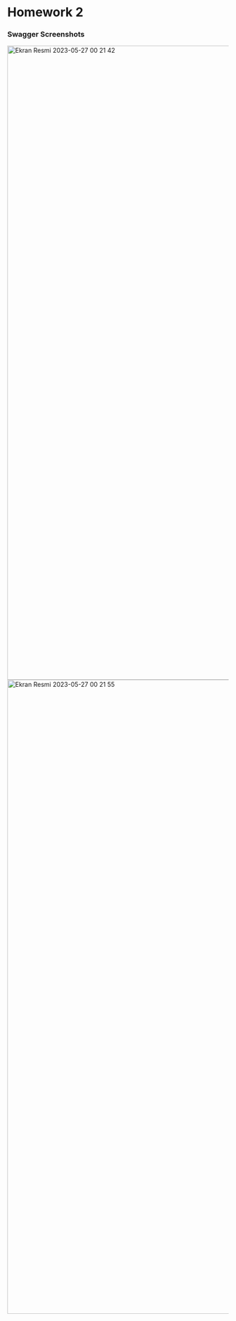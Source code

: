 # Homework 2

### Swagger Screenshots

<img width="1440" alt="Ekran Resmi 2023-05-27 00 21 42" src="https://github.com/Akbank-Patika-dev-Java-Spring-Bootcamp/homework-2-oznurkandakoglu/assets/73194842/c82fee93-a638-4f70-b06e-548776666b97">
<img width="1440" alt="Ekran Resmi 2023-05-27 00 21 55" src="https://github.com/Akbank-Patika-dev-Java-Spring-Bootcamp/homework-2-oznurkandakoglu/assets/73194842/2e87c52f-4fa2-40cf-acc0-7834bf2f67c1">
